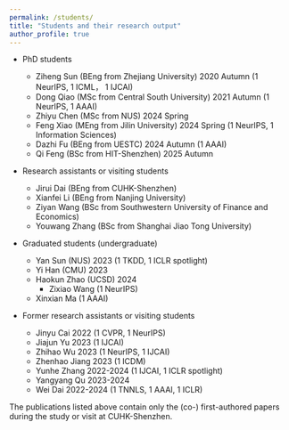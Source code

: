 ```yaml
---
permalink: /students/
title: "Students and their research output"
author_profile: true
---
```



- PhD students
	- Ziheng Sun (BEng from Zhejiang University) 2020 Autumn (1 NeurIPS, 1 ICML， 1 IJCAI)
	- Dong Qiao (MSc from Central South University) 2021 Autumn (1 NeurIPS, 1 AAAI)
	- Zhiyu Chen (MSc from NUS) 2024 Spring
	- Feng Xiao (MEng from Jilin University) 2024 Spring (1 NeurIPS, 1 Information Sciences)
	- Dazhi Fu (BEng from UESTC) 2024 Autumn (1 AAAI)
	- Qi Feng (BSc from HIT-Shenzhen) 2025 Autumn

- Research assistants or visiting students 
	- Jirui Dai (BEng from CUHK-Shenzhen)
	- Xianfei Li (BEng from Nanjing University)
	- Ziyan Wang (BSc from Southwestern University of Finance and Economics)
	- Youwang Zhang (BSc from Shanghai Jiao Tong University)

- Graduated students (undergraduate)
	- Yan Sun (NUS) 2023 (1 TKDD, 1 ICLR spotlight)
	- Yi Han (CMU) 2023
	- Haokun Zhao (UCSD) 2024
        - Zixiao Wang (1 NeurIPS)
	- Xinxian Ma (1 AAAI)
   
- Former research assistants or visiting students
	- Jinyu Cai 2022 (1 CVPR, 1 NeurIPS)
	- Jiajun Yu 2023 (1 IJCAI) 
	- Zhihao Wu 2023 (1 NeurIPS, 1 IJCAI)
	- Zhenhao Jiang 2023 (1 ICDM)
	- Yunhe Zhang 2022-2024 (1 IJCAI, 1 ICLR spotlight)
	- Yangyang Qu 2023-2024 
	- Wei Dai 2022-2024 (1 TNNLS, 1 AAAI, 1 ICLR)

   
 The publications listed above contain only the (co-) first-authored papers during the study or visit at CUHK-Shenzhen.
